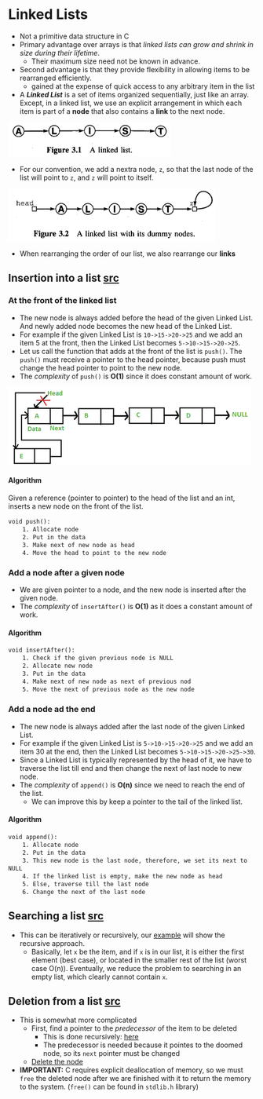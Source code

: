 # Linked Lists
- Not a primitive data structure in C
- Primary advantage over arrays is that *linked lists can grow and shrink in size during their lifetime*.
	- Their maximum size need not be known in advance.
- Second advantage is that they provide flexibility in allowing items to be rearranged efficiently.
	- gained at the expense of quick access to any arbitrary item in the list
- A ***Linked List*** is a set of items organized sequentially, just like an array. Except, in a linked list, we use an explicit arrangement in which each item is part of a **node** that also contains a **link** to the next node.

![Linked List](./img/LinkedList.png)

- For our convention, we add a nextra node, `z`, so that the last node of the list will point to `z`, and `z` will point to itself.

![Linked List with a dummy node](./img/DummyNode.png)

- When rearranging the order of our list, we also rearrange our **links**

## Insertion into a list [src](./LinkedListInsertions.c)
### At the front of the linked list
- The new node is always added before the head of the given Linked List. And newly added node becomes the new head of the Linked List.
- For example if the given Linked List is `10->15->20->25` and we add an item 5 at the front, then the Linked List becomes `5->10->15->20->25`. 
- Let us call the function that adds at the front of the list is `push()`. The `push()` must receive a pointer to the head pointer, because push must change the head pointer to point to the new node.
- The *complexity* of `push()` is **O(1)** since it does constant amount of work.

![Adding in front](./img/AddingFront.png)

#### Algorithm
Given a reference (pointer to pointer) to the head of the list and an int,
inserts a new node on the front of the list.

```
void push():
	1. Allocate node
	2. Put in the data
	3. Make next of new node as head
	4. Move the head to point to the new node
```

### Add a node after a given node
- We are given pointer to a node, and the new node is inserted after the given node.
- The *complexity* of `insertAfter()` is **O(1)** as it does a constant amount of work.

#### Algorithm

```
void insertAfter():
	1. Check if the given previous node is NULL
	2. Allocate new node
	3. Put in the data
	4. Make next of new node as next of previous nod
	5. Move the next of previous node as the new node
```

### Add a node ad the end
- The new node is always added after the last node of the given Linked List.
- For example if the given Linked List is `5->10->15->20->25` and we add an item 30 at the end, then the Linked List becomes `5->10->15->20->25->30`.
- Since a Linked List is typically represented by the head of it, we have to traverse the list till end and then change the next of last node to new node.
- The *complexity* of `append()` is **O(n)** since we need to reach the end of the list.
	- We can improve this by keep a pointer to the tail of the linked list.

#### Algorithm

```
void append():
	1. Allocate node
	2. Put in the data
	3. This new node is the last node, therefore, we set its next to NULL
	4. If the linked list is empty, make the new node as head
	5. Else, traverse till the last node
	6. Change the next of the last node
```

## Searching a list [src](./ListLinked.c)
- This can be iteratively or recursively, our [example](./ListLinked.c#L9) will show the recursive approach.
	- Basically, let `x` be the item, and if `x` is in our list, it is either the first element (best case), or located in the smaller rest of the list (worst case O(n)). Eventually, we reduce the problem to searching in an empty list, which clearly cannot contain `x`.

## Deletion from a list [src](./LinkedListInsertionAndDeletion.c)
- This is somewhat more complicated
	- First, find a pointer to the *predecessor* of the item to be deleted
		- This is done recursively: [here](./ListLinked.c#L34)
		- The predecessor is needed because it pointes to the doomed node, so its `next` pointer must be changed
	- [Delete the node](./ListLinked.c#L48)
- **IMPORTANT:** C requires explicit deallocation of memory, so we must `free` the deleted node after we are finished with it to return the memory to the system. (`free()` can be found in `stdlib.h` library)